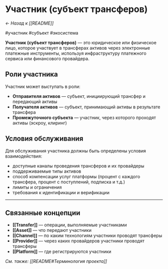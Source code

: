# Участник (субъект трансферов)

*← Назад к [[README]]*

#участник #субъект #экосистема

**Участник (субъект трансферов)** — это юридическое или физическое лицо, которое участвует в трансферах активов через электронные платежные инструменты, используя инфраструктуру платежного сервиса или финансового провайдера.

## Роли участника

Участник может выступать в роли:
- **Отправителя активов** — субъект, инициирующий трансфер и передающий активы
- **Получателя активов** — субъект, принимающий активы в результате трансфера
- **Промежуточного субъекта** — участник, через которого проходят активы (эскроу, клиринг)

## Условия обслуживания

Для обслуживания участника должны быть определены условия взаимодействия:
- доступные каналы проведения трансферов и их провайдеры
- поддерживаемые типы активов
- способ компенсации услуг платформы (процент с каждого трансфера, процент с поступлений, подписка и т.д.) 
- лимиты и ограничения
- требования к идентификации и верификации

---

## Связанные концепции

- **[[Transfer]]** — операции, выполняемые участниками
- **[[Asset]]** — что передают участники
- **[[Channel]]** — по каким технологиям участники проводят трансферы
- **[[Provider]]** — через каких провайдеров участники проводят трансферы
- **[[Platform]]** — где регистрируются участники

*См. также: [[README#Терминология проекта]]*
